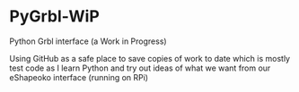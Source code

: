 # PyGrbl-WiP
Python Grbl interface (a Work in Progress)

Using GitHub as a safe place to save copies of work to date which is mostly test code as I learn Python and try out ideas of what we want from our eShapeoko interface (running on RPi)
